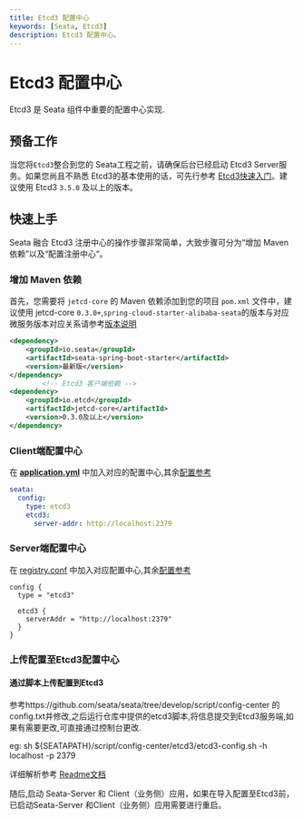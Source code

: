 ```yaml
---
title: Etcd3 配置中心
keywords: [Seata, Etcd3]
description: Etcd3 配置中心。
---
```


# Etcd3 配置中心

Etcd3 是 Seata 组件中重要的配置中心实现.

## 预备工作

当您将`Etcd3`整合到您的 Seata工程之前，请确保后台已经启动 Etcd3 Server服务。如果您尚且不熟悉 Etcd3的基本使用的话，可先行参考 [Etcd3快速入门](https://etcd.io/docs/v3.5/quickstart)。建议使用 Etcd3 `3.5.0` 及以上的版本。

## 快速上手

Seata 融合 Etcd3 注册中心的操作步骤非常简单，大致步骤可分为“增加 Maven 依赖”以及“配置注册中心“。

### 增加 Maven 依赖

首先，您需要将 `jetcd-core` 的 Maven 依赖添加到您的项目 `pom.xml` 文件中，建议使用 jetcd-core `0.3.0+`,`spring-cloud-starter-alibaba-seata`的版本与对应微服务版本对应关系请参考[版本说明](https://github.com/alibaba/spring-cloud-alibaba/wiki/%E7%89%88%E6%9C%AC%E8%AF%B4%E6%98%8E)

```xml
<dependency>
    <groupId>io.seata</groupId>
    <artifactId>seata-spring-boot-starter</artifactId>
    <version>最新版</version>
</dependency>
        <!-- Etcd3 客户端依赖 -->
<dependency>
    <groupId>io.etcd</groupId>
    <artifactId>jetcd-core</artifactId>
    <version>0.3.0及以上</version>
</dependency>
```

### Client端配置中心

在 [**application.yml**](https://github.com/seata/seata/blob/develop/script/client/spring/application.yml) 中加入对应的配置中心,其余[配置参考](https://github.com/seata/seata/tree/develop/script/client)

```yaml
seata:
  config:
    type: etcd3
    etcd3:
      server-addr: http://localhost:2379
```

### Server端配置中心

在 [registry.conf](https://github.com/seata/seata/blob/develop/script/server/config/registry.conf) 中加入对应配置中心,其余[配置参考](https://github.com/seata/seata/tree/develop/script/server)

```
config {
  type = "etcd3"

  etcd3 {
    serverAddr = "http://localhost:2379"
  }
}

```

### 上传配置至Etcd3配置中心

#### 通过脚本上传配置到Etcd3

参考https://github.com/seata/seata/tree/develop/script/config-center 的config.txt并修改,之后运行仓库中提供的etcd3脚本,将信息提交到Etcd3服务端,如果有需要更改,可直接通过控制台更改.

eg: sh ${SEATAPATH}/script/config-center/etcd3/etcd3-config.sh -h localhost -p 2379

详细解析参考 [Readme文档](https://github.com/seata/seata/blob/develop/script/config-center/README.md)

随后,启动 Seata-Server 和 Client（业务侧）应用，如果在导入配置至Etcd3前，已启动Seata-Server 和Client（业务侧）应用需要进行重启。
